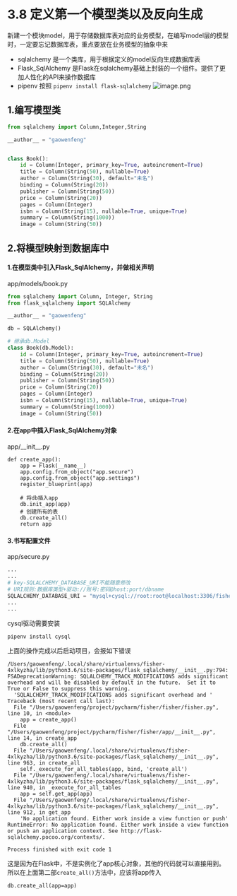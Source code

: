 # 3.8 定义第一个模型类以及反向生成

新建一个模块model，用于存储数据库表对应的业务模型，在编写model层的模型时，一定要忘记数据库表，重点要放在业务模型的抽象中来

- sqlalchemy 是一个类库，用于根据定义的model反向生成数据库表
- Flask_SqlAlchemy 是Flask在sqlalchemy基础上封装的一个组件。提供了更加人性化的API来操作数据库
- pipenv 按照 ```pipenv install flask-sqlalchemy```
![image.png](https://upload-images.jianshu.io/upload_images/7220971-fefc63c1fbbe994d.png?imageMogr2/auto-orient/strip%7CimageView2/2/w/1240)


## 1.编写模型类
```python
from sqlalchemy import Column,Integer,String

__author__ = "gaowenfeng"


class Book():
    id = Column(Integer, primary_key=True, autoincrement=True)
    title = Column(String(50), nullable=True)
    author = Column(String(30), default="未名")
    binding = Column(String(20))
    publisher = Column(String(50))
    price = Column(String(20))
    pages = Column(Integer)
    isbn = Column(String(15), nullable=True, unique=True)
    summary = Column(String(1000))
    image = Column(String(50))
```

## 2.将模型映射到数据库中

#### 1.在模型类中引入Flask_SqlAlchemy，并做相关声明
app/models/book.py
```python
from sqlalchemy import Column, Integer, String
from flask_sqlalchemy import SQLAlchemy

__author__ = "gaowenfeng"

db = SQLAlchemy()

# 继承db.Model
class Book(db.Model):
    id = Column(Integer, primary_key=True, autoincrement=True)
    title = Column(String(50), nullable=True)
    author = Column(String(30), default="未名")
    binding = Column(String(20))
    publisher = Column(String(50))
    price = Column(String(20))
    pages = Column(Integer)
    isbn = Column(String(15), nullable=True, unique=True)
    summary = Column(String(1000))
    image = Column(String(50))
```
#### 2.在app中插入Flask_SqlAlchemy对象
app/\_\_init__.py
```
def create_app():
    app = Flask(__name__)
    app.config.from_object("app.secure")
    app.config.from_object("app.settings")
    register_blueprint(app)

    # 将db插入app
    db.init_app(app)
    # 创建所有的表
    db.create_all()
    return app
```
#### 3.书写配置文件
app/secure.py
```python
...
...
# key-SQLALCHEMY_DATABASE_URI不能随意修改
# URI规则:数据库类型+驱动://账号:密码@host:port/dbname
SQLALCHEMY_DATABASE_URI = "mysql+cysql://root:root@localhost:3306/fisher"
...
...
```
cysql驱动需要安装
```
pipenv install cysql
```

上面的操作完成以后启动项目，会报如下错误
```
/Users/gaowenfeng/.local/share/virtualenvs/fisher-4xlkyzha/lib/python3.6/site-packages/flask_sqlalchemy/__init__.py:794: FSADeprecationWarning: SQLALCHEMY_TRACK_MODIFICATIONS adds significant overhead and will be disabled by default in the future.  Set it to True or False to suppress this warning.
  'SQLALCHEMY_TRACK_MODIFICATIONS adds significant overhead and '
Traceback (most recent call last):
  File "/Users/gaowenfeng/project/pycharm/fisher/fisher/fisher.py", line 10, in <module>
    app = create_app()
  File "/Users/gaowenfeng/project/pycharm/fisher/fisher/app/__init__.py", line 14, in create_app
    db.create_all()
  File "/Users/gaowenfeng/.local/share/virtualenvs/fisher-4xlkyzha/lib/python3.6/site-packages/flask_sqlalchemy/__init__.py", line 963, in create_all
    self._execute_for_all_tables(app, bind, 'create_all')
  File "/Users/gaowenfeng/.local/share/virtualenvs/fisher-4xlkyzha/lib/python3.6/site-packages/flask_sqlalchemy/__init__.py", line 940, in _execute_for_all_tables
    app = self.get_app(app)
  File "/Users/gaowenfeng/.local/share/virtualenvs/fisher-4xlkyzha/lib/python3.6/site-packages/flask_sqlalchemy/__init__.py", line 912, in get_app
    'No application found. Either work inside a view function or push'
RuntimeError: No application found. Either work inside a view function or push an application context. See http://flask-sqlalchemy.pocoo.org/contexts/.

Process finished with exit code 1
```
这是因为在Flask中，不是实例化了app核心对象，其他的代码就可以直接用到。所以在上面第二部```create_all()```方法中，应该将app传入

```
db.create_all(app=app)
```


